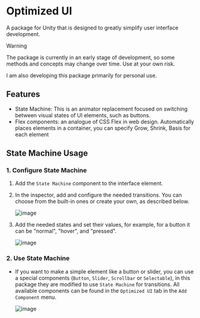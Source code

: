 # Optimized UI
A package for Unity that is designed to greatly simplify user interface development.

> [!WARNING]
> The package is currently in an early stage of development, so some methods and concepts may change over time. Use at your own risk.
> 
> I am also developing this package primarily for personal use.

## Features
- State Machine: This is an animator replacement focused on switching between visual states of UI elements, such as buttons.
- Flex components: an analogue of CSS Flex in web design. Automatically places elements in a container, you can specify Grow, Shrink, Basis for each element

## State Machine Usage
### 1. Configure State Machine
1. Add the `State Machine` component to the interface element.
2. In the inspector, add and configure the needed transitions. You can choose from the built-in ones or create your own, as described below.
   
   ![image](https://github.com/TarasK8/Optimized-UI-for-Unity/assets/108939631/316553ec-1bbd-45dd-9f1b-52312d8b7bb3)

3. Add the needed states and set their values, for example, for a button it can be "normal", "hover", and "pressed".

   ![image](https://github.com/TarasK8/Optimized-UI-for-Unity/assets/108939631/f6db9260-60d8-4b0f-91ef-c923e62f0782)

### 2. Use State Machine
- If you want to make a simple element like a button or slider, you can use a special components (`Button`, `Slider`, `Scrollbar` or `Selectable`), in this package they are modified to use `State Machine` for transitions. All available components can be found in the `Optimized UI` tab in the `Add Component` menu.

  ![image](https://github.com/TarasK8/Optimized-UI-for-Unity/assets/108939631/10f067f5-8fcb-4ac6-9e5b-de2af0966cc1)

  
